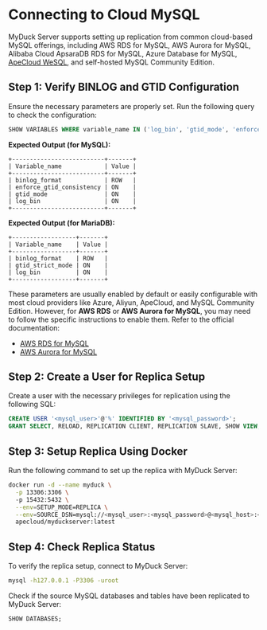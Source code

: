 # Connecting to Cloud MySQL

MyDuck Server supports setting up replication from common cloud-based MySQL offerings, including AWS RDS for MySQL, AWS Aurora for MySQL, Alibaba Cloud ApsaraDB RDS for MySQL, Azure Database for MySQL, [ApeCloud WeSQL](https://wesql.io/), and self-hosted MySQL Community Edition.

## Step 1: Verify BINLOG and GTID Configuration

Ensure the necessary parameters are properly set. Run the following query to check the configuration:

```sql
SHOW VARIABLES WHERE variable_name IN ('log_bin', 'gtid_mode', 'enforce_gtid_consistency', 'gtid_strict_mode', 'binlog_format');
```

**Expected Output (for MySQL):**

```plaintext
+--------------------------+-------+
| Variable_name            | Value |
+--------------------------+-------+
| binlog_format            | ROW   |
| enforce_gtid_consistency | ON    |
| gtid_mode                | ON    |
| log_bin                  | ON    |
+--------------------------+-------+
```

**Expected Output (for MariaDB):**

```plaintext
+------------------+-------+
| Variable_name    | Value |
+------------------+-------+
| binlog_format    | ROW   |
| gtid_strict_mode | ON    |
| log_bin          | ON    |
+------------------+-------+
```

These parameters are usually enabled by default or easily configurable with most cloud providers like Azure, Aliyun, ApeCloud, and MySQL Community Edition. However, for **AWS RDS** or **AWS Aurora for MySQL**, you may need to follow the specific instructions to enable them. Refer to the official documentation:
- [AWS RDS for MySQL](https://docs.aws.amazon.com/AmazonRDS/latest/UserGuide/USER_LogAccess.MySQL.BinaryFormat.html)
- [AWS Aurora for MySQL](https://docs.aws.amazon.com/AmazonRDS/latest/AuroraUserGuide/USER_LogAccess.MySQL.BinaryFormat.html)

## Step 2: Create a User for Replica Setup

Create a user with the necessary privileges for replication using the following SQL:

```sql
CREATE USER '<mysql_user>'@'%' IDENTIFIED BY '<mysql_password>';
GRANT SELECT, RELOAD, REPLICATION CLIENT, REPLICATION SLAVE, SHOW VIEW, EVENT ON *.* TO '<mysql_user>'@'%';
```

## Step 3: Setup Replica Using Docker

Run the following command to set up the replica with MyDuck Server:

```bash
docker run -d --name myduck \
  -p 13306:3306 \ 
  -p 15432:5432 \
  --env=SETUP_MODE=REPLICA \
  --env=SOURCE_DSN=mysql://<mysql_user>:<mysql_password>@<mysql_host>:<mysql_port>
  apecloud/myduckserver:latest
```

## Step 4: Check Replica Status

To verify the replica setup, connect to MyDuck Server:

```bash
mysql -h127.0.0.1 -P3306 -uroot
```

Check if the source MySQL databases and tables have been replicated to MyDuck Server:

```sql
SHOW DATABASES;
```
